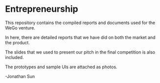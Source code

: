 # Entrepreneurship
This repository contains the compiled reports and documents used for the WeGo venture.

In here, there are detailed reports that we have did on both the market and the product. 

The slides that we used to present our pitch in the final competition is also included.

The prototypes and sample UIs are attached as photos.

-Jonathan Sun
